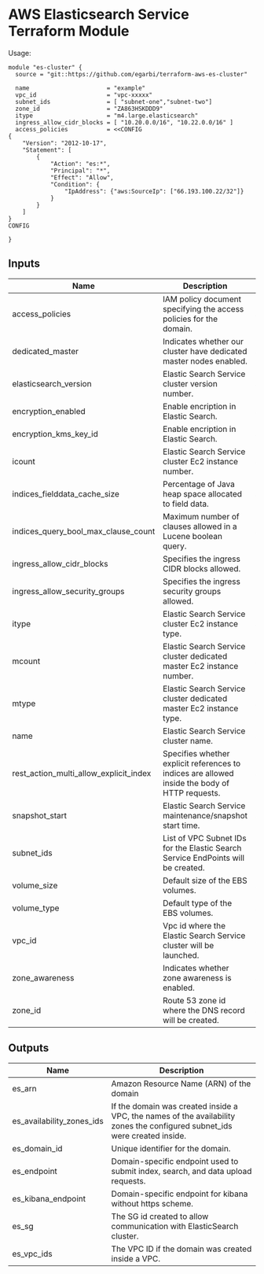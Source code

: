 AWS Elasticsearch Service Terraform Module
==========================================

Usage:

```hcl
module "es-cluster" {
  source = "git::https://github.com/egarbi/terraform-aws-es-cluster"

  name                      = "example"
  vpc_id                    = "vpc-xxxxx"
  subnet_ids                = [ "subnet-one","subnet-two"]
  zone_id                   = "ZA863HSKDDD9"
  itype                     = "m4.large.elasticsearch"
  ingress_allow_cidr_blocks = [ "10.20.0.0/16", "10.22.0.0/16" ]
  access_policies           = <<CONFIG
{
    "Version": "2012-10-17",
    "Statement": [
        {
            "Action": "es:*",
            "Principal": "*",
            "Effect": "Allow",
            "Condition": {
                "IpAddress": {"aws:SourceIp": ["66.193.100.22/32"]}
            }
        }
    ]
}
CONFIG

}
```

## Inputs

| Name | Description | Type | Default | Required |
|------|-------------|:----:|:-----:|:-----:|
| access\_policies | IAM policy document specifying the access policies for the domain. | string | `""` | no |
| dedicated\_master | Indicates whether our cluster have dedicated master nodes enabled. | string | `"false"` | no |
| elasticsearch\_version | Elastic Search Service cluster version number. | string | `"5.5"` | no |
| encryption\_enabled | Enable encription in Elastic Search. | string | `"false"` | no |
| encryption\_kms\_key\_id | Enable encription in Elastic Search. | string | `""` | no |
| icount | Elastic Search Service cluster Ec2 instance number. | string | `"1"` | no |
| indices\_fielddata\_cache\_size | Percentage of Java heap space allocated to field data. | string | `""` | no |
| indices\_query\_bool\_max\_clause\_count | Maximum number of clauses allowed in a Lucene boolean query. | string | `"1024"` | no |
| ingress\_allow\_cidr\_blocks | Specifies the ingress CIDR blocks allowed. | list | `<list>` | no |
| ingress\_allow\_security\_groups | Specifies the ingress security groups allowed. | list | `<list>` | no |
| itype | Elastic Search Service cluster Ec2 instance type. | string | `"m4.large.elasticsearch"` | no |
| mcount | Elastic Search Service cluster dedicated master Ec2 instance number. | string | `"0"` | no |
| mtype | Elastic Search Service cluster dedicated master Ec2 instance type. | string | `""` | no |
| name | Elastic Search Service cluster name. | string | `""` | yes |
| rest\_action\_multi\_allow\_explicit\_index | Specifies whether explicit references to indices are allowed inside the body of HTTP requests. | string | `"true"` | no |
| snapshot\_start | Elastic Search Service maintenance/snapshot start time. | string | `"0"` | no |
| subnet\_ids | List of VPC Subnet IDs for the Elastic Search Service EndPoints will be created. | list | n/a | yes |
| volume\_size | Default size of the EBS volumes. | string | `"35"` | no |
| volume\_type | Default type of the EBS volumes. | string | `"gp2"` | no |
| vpc\_id | Vpc id where the Elastic Search Service cluster will be launched. | string | `""` | yes |
| zone\_awareness | Indicates whether zone awareness is enabled. | string | `"false"` | no |
| zone\_id | Route 53 zone id where the DNS record will be created. | string | `"Route 53 zone id where our "` | yes |

## Outputs
| Name | Description |
|------|-------------|
| es\_arn | Amazon Resource Name (ARN) of the domain |
| es\_availability\_zones\_ids | If the domain was created inside a VPC, the names of the availability zones the configured subnet_ids were created inside. |
| es\_domain\_id | Unique identifier for the domain. |
| es\_endpoint | Domain-specific endpoint used to submit index, search, and data upload requests. |
| es\_kibana\_endpoint | Domain-specific endpoint for kibana without https scheme. |
| es\_sg | The SG id created to allow communication with ElasticSearch cluster. |
| es\_vpc\_ids | The VPC ID if the domain was created inside a VPC. |
